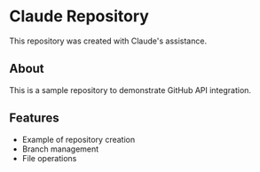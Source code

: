 # Claude Repository

This repository was created with Claude's assistance.

## About
This is a sample repository to demonstrate GitHub API integration.

## Features
- Example of repository creation
- Branch management
- File operations
